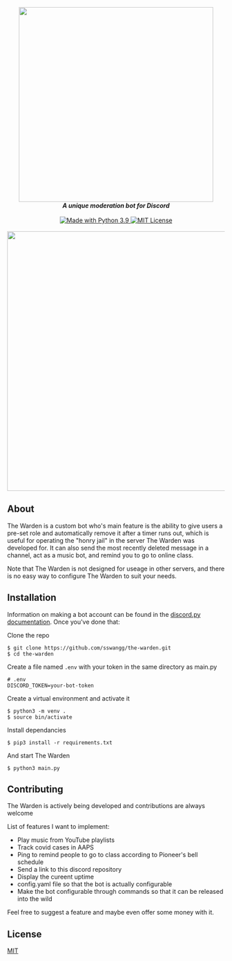 <div align="center">
  <img src="https://i.imgur.com/zDCzeOH.png" align="center" width="450">
  <br>
  <strong><i>A unique moderation bot for Discord</i></strong>
  <br>
  <br>

  <a href="https://www.python.org/downloads/">
    <img src="https://img.shields.io/badge/Made%20With-Python%203.9-blue.svg?style=for-the-badge&logo=Python" alt="Made with Python 3.9">
  </a>

  <a href="https://github.com/sswangg/the-warden/blob/main/LICENSE">
    <img src="https://img.shields.io/badge/license-mit-e74c3c.svg?style=for-the-badge" alt="MIT License">
  </a>
  
  <br>
  <br>
  <!--<img src="https://i.imgur.com/qJAn3KQ.png" align="center" width="700">-->
  <img src="https://i.imgur.com/QrPkRa8.png" align="center" width="600">

<br>
</div>

## About
The Warden is a custom bot who's main feature is the ability to give users a pre-set role and automatically remove it after a timer runs out, which is useful for operating the "honry jail" in the server The Warden was developed for. It can also send the most recently deleted message in a channel, act as a music bot, and remind you to go to online class.

Note that The Warden is not designed for useage in other servers, and there is no easy way to configure The Warden to suit your needs.

## Installation

Information on making a bot account can be found in the [discord.py documentation](https://discordpy.readthedocs.io/en/stable/discord.html). Once you've done that:

Clone the repo

```console
$ git clone https://github.com/sswangg/the-warden.git
$ cd the-warden
```

Create a file named `.env` with your token in the same directory as main.py
```
# .env
DISCORD_TOKEN=your-bot-token
```

Create a virtual environment and activate it

```console
$ python3 -m venv .
$ source bin/activate
```

Install dependancies

```console
$ pip3 install -r requirements.txt
```

And start The Warden

```console
$ python3 main.py
```

## Contributing
The Warden is actively being developed and contributions are always welcome

List of features I want to implement:
- Play music from YouTube playlists
- Track covid cases in AAPS
- Ping to remind people to go to class according to Pioneer's bell schedule
- Send a link to this discord repository
- Display the cureent uptime
- config.yaml file so that the bot is actually configurable
- Make the bot configurable through commands so that it can be released into the wild

Feel free to suggest a feature and maybe even offer some money with it.

## License
[MIT](https://choosealicense.com/licenses/mit/)
